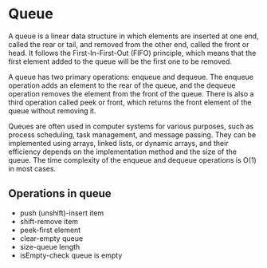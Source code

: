 # Queue

A queue is a linear data structure in which elements are inserted at one end, called the rear or tail, and removed from the other end, called the front or head. It follows the First-In-First-Out (FIFO) principle, which means that the first element added to the queue will be the first one to be removed.

A queue has two primary operations: enqueue and dequeue. The enqueue operation adds an element to the rear of the queue, and the dequeue operation removes the element from the front of the queue. There is also a third operation called peek or front, which returns the front element of the queue without removing it.

Queues are often used in computer systems for various purposes, such as process scheduling, task management, and message passing. They can be implemented using arrays, linked lists, or dynamic arrays, and their efficiency depends on the implementation method and the size of the queue. The time complexity of the enqueue and dequeue operations is O(1) in most cases.

## Operations in queue

- push (unshift)-insert item
- shift-remove item
- peek-first element
- clear-empty queue
- size-queue length
- isEmpty-check queue is empty
